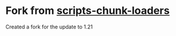 # Fork from [scripts-chunk-loaders](https://github.com/scriptcoded/scripts-chunk-loaders)

Created a fork for the update to 1.21
